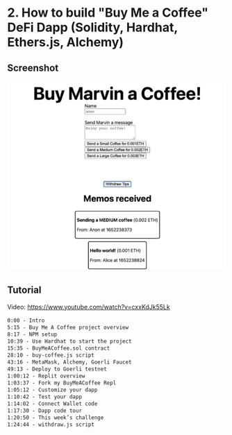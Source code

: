 # 2. How to build "Buy Me a Coffee" DeFi Dapp (Solidity, Hardhat, Ethers.js, Alchemy)

## Screenshot
![screenshot](./screenshot.png)

## Tutorial

Video: https://www.youtube.com/watch?v=cxxKdJk55Lk
```
0:00 - Intro
5:15 - Buy Me A Coffee project overview
8:17 - NPM setup
10:39 - Use Hardhat to start the project
15:35 - BuyMeACoffee.sol contract
28:10 - buy-coffee.js script
43:16 - MetaMask, Alchemy, Goerli Faucet
49:13 - Deploy to Goerli testnet
1:00:12 - Replit overview
1:03:37 - Fork my BuyMeACoffee Repl
1:05:12 - Customize your dapp
1:10:42 - Test your dapp
1:14:02 - Connect Wallet code
1:17:30 - Dapp code tour
1:20:50 - This week’s challenge
1:24:44 - withdraw.js script
```